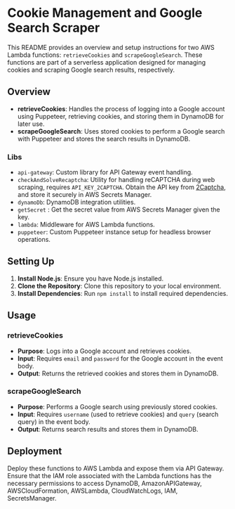 # Cookie Management and Google Search Scraper

This README provides an overview and setup instructions for two AWS Lambda functions: `retrieveCookies` and `scrapeGoogleSearch`. These functions are part of a serverless application designed for managing cookies and scraping Google search results, respectively.

## Overview

- **retrieveCookies**: Handles the process of logging into a Google account using Puppeteer, retrieving cookies, and storing them in DynamoDB for later use.
- **scrapeGoogleSearch**: Uses stored cookies to perform a Google search with Puppeteer and stores the search results in DynamoDB.

### Libs

- `api-gateway`: Custom library for API Gateway event handling.
- `checkAndSolveRecaptcha`: Utility for handling reCAPTCHA during web scraping, requires `API_KEY_2CAPTCHA`. Obtain the API key from [2Captcha](https://2captcha.com/), and store it securely in AWS Secrets Manager.
- `dynamoDb`: DynamoDB integration utilities.
- `getSecret` : Get the secret value from AWS Secrets Manager given the key.
- `lambda`: Middleware for AWS Lambda functions.
- `puppeteer`: Custom Puppeteer instance setup for headless browser operations.

## Setting Up

1. **Install Node.js**: Ensure you have Node.js installed.
2. **Clone the Repository**: Clone this repository to your local environment.
3. **Install Dependencies**: Run `npm install` to install required dependencies.

## Usage

### retrieveCookies

- **Purpose**: Logs into a Google account and retrieves cookies.
- **Input**: Requires `email` and `password` for the Google account in the event body.
- **Output**: Returns the retrieved cookies and stores them in DynamoDB.

### scrapeGoogleSearch

- **Purpose**: Performs a Google search using previously stored cookies.
- **Input**: Requires `username` (used to retrieve cookies) and `query` (search query) in the event body.
- **Output**: Returns search results and stores them in DynamoDB.

## Deployment

Deploy these functions to AWS Lambda and expose them via API Gateway. Ensure that the IAM role associated with the Lambda functions has the necessary permissions to access DynamoDB, AmazonAPIGateway, AWSCloudFormation, AWSLambda, CloudWatchLogs, IAM, SecretsManager.
